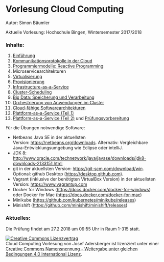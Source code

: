 ﻿Vorlesung Cloud Computing
==============================================================================
Autor: Simon Bäumler

Aktuelle Vorlesung: Hochschule Bingen, Wintersemester 2017/2018

### Inhalte:

1. [Einführung](00-einfuehrung)
2. [Kommunikationsprotokolle in der Cloud](01-kommunikation)
3. [Programmiermodelle: Reactive Programming](02-programmiermodelle)
4. Microservicearchitekturen
5. [Virtualisierung](03-virtualisierung)
6. [Provisionierung](04-provisionierung)
7. [Infrastructure-as-a-Service](05-iaas)
8. [Cluster-Scheduling](06-cluster-scheduling)
9. [Big Data: Speicherung und Verarbeitung](09-big-data)
10. [Orchestrierung von Anwendungen im Cluster](07-orchestrierung)
11. [Cloud-fähige Softwarearchitekturen](08-cloud-architektur)
12. [Plattform-as-a-Service (Teil 1)](10-paas) 
13. [Plattform-as-a-Service (Teil 2)](10-paas) und [Prüfungsvorbereitung](11-zusammenfassung)

Für die Übungen notwendige Software:

* Netbeans Java SE in der aktuellsten Version: https://netbeans.org/downloads. Alternativ: Vergleichbare Java-Entwicklungsumgebung wie Eclipse oder intelliJ.
* JDK 8: http://www.oracle.com/technetwork/java/javase/downloads/jdk8-downloads-2133151.html
* git in der aktuellsten Version: https://git-scm.com/download/win. Optional: github Desktop (https://desktop.github.com). 
* Vagrant (inklusive der benötigten VirtualBox Version) in der aktuellsten Version: https://www.vagrantup.com
* Docker for Windows (https://docs.docker.com/docker-for-windows) oder Docker for Mac (https://docs.docker.com/docker-for-mac)
* Minikube (https://github.com/kubernetes/minikube/releases)
* Minishift (https://github.com/minishift/minishift/releases)

### Aktuelles:

Die Prüfung findet am 27.2.2018 um 09:55 Uhr in Raum 1-315 statt.


<a rel="license" href="http://creativecommons.org/licenses/by-sa/4.0/"><img alt="Creative Commons Lizenzvertrag" style="border-width:0" src="https://i.creativecommons.org/l/by-sa/4.0/88x31.png" /></a><br /><span xmlns:dct="http://purl.org/dc/terms/" href="http://purl.org/dc/dcmitype/Text" property="dct:title" rel="dct:type">Cloud Computing Vorlesung</span> von <span xmlns:cc="http://creativecommons.org/ns#" property="cc:attributionName">Josef Adersberger</span> ist lizenziert unter einer <a rel="license" href="http://creativecommons.org/licenses/by-sa/4.0/">Creative Commons Namensnennung - Weitergabe unter gleichen Bedingungen 4.0 International Lizenz</a>.
